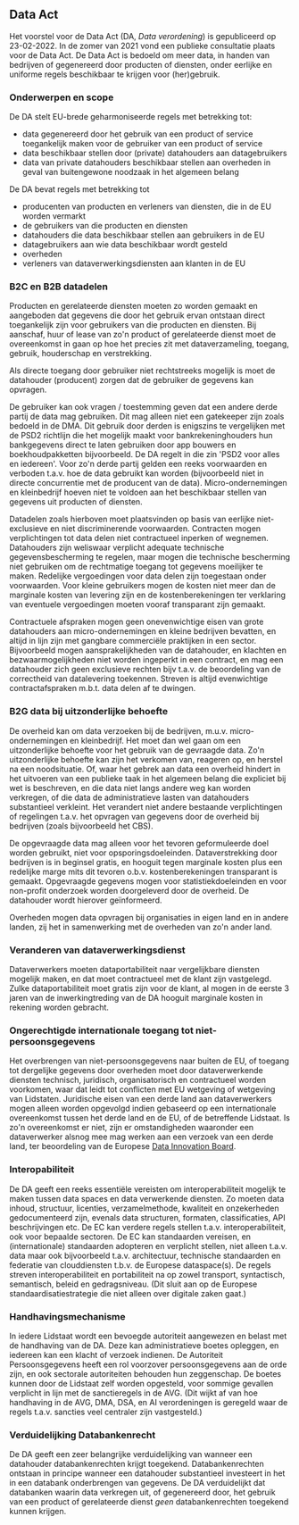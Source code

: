 ## Data Act
Het voorstel voor de Data Act (DA, *Data verordening*) is gepubliceerd op 23-02-2022. 
In de zomer van 2021 vond een publieke consultatie plaats voor de Data Act. De Data Act is bedoeld om meer data, in handen van bedrijven of gegenereerd door producten of diensten, onder eerlijke en uniforme regels beschikbaar te krijgen voor (her)gebruik.

### Onderwerpen en scope
De DA stelt EU-brede geharmoniseerde regels met betrekking tot:
- data gegenereerd door het gebruik van een product of service toegankelijk maken voor de gebruiker van een product of service
- data beschikbaar stellen door (private) datahouders aan datagebruikers
- data van private datahouders beschikbaar stellen aan overheden in geval van buitengewone noodzaak in het algemeen belang

De DA bevat regels met betrekking tot 
- producenten van producten en verleners van diensten, die in de EU worden vermarkt
- de gebruikers van die producten en diensten
- datahouders die data beschikbaar stellen aan gebruikers in de EU
- datagebruikers aan wie data beschikbaar wordt gesteld
- overheden
- verleners van dataverwerkingsdiensten aan klanten in de EU

### B2C en B2B datadelen
Producten en gerelateerde diensten moeten zo worden gemaakt en aangeboden dat gegevens die door het gebruik ervan ontstaan direct toegankelijk zijn voor gebruikers van die producten en diensten. 
Bij aanschaf, huur of lease van zo'n product of gerelateerde dienst moet de overeenkomst in gaan op hoe het precies zit met dataverzameling, toegang, gebruik, houderschap en verstrekking.

Als directe toegang door gebruiker niet rechtstreeks mogelijk is moet de datahouder (producent) zorgen dat de gebruiker de gegevens kan opvragen.

De gebruiker kan ook vragen / toestemming geven dat een andere derde partij de data mag gebruiken. Dit mag alleen niet een gatekeeper zijn zoals bedoeld in de DMA. Dit gebruik door derden is enigszins te vergelijken met de PSD2 richtlijn die het mogelijk maakt voor bankrekeninghouders hun bankgegevens direct te laten gebruiken door app bouwers en boekhoudpakketten bijvoorbeeld. De DA regelt in die zin 'PSD2 voor alles en iedereen'. Voor zo'n derde partij gelden een reeks voorwaarden en verboden t.a.v. hoe de data gebruikt kan worden (bijvoorbeeld niet in directe concurrentie met de producent van de data).
Micro-ondernemingen en kleinbedrijf hoeven niet te voldoen aan het beschikbaar stellen van gegevens uit producten of diensten.

Datadelen zoals hierboven moet plaatsvinden op basis van eerlijke niet-exclusieve en niet discriminerende voorwaarden. Contracten mogen verplichtingen tot data delen niet contractueel inperken of wegnemen. Datahouders zijn weliswaar verplicht adequate technische gegevensbescherming te regelen, maar mogen die technische bescherming niet gebruiken om de rechtmatige toegang tot gegevens moeilijker te maken.
Redelijke vergoedingen voor data delen zijn toegestaan onder voorwaarden. Voor kleine gebruikers mogen de kosten niet meer dan de marginale kosten van levering zijn en de kostenberekeningen ter verklaring van eventuele vergoedingen moeten vooraf transparant zijn gemaakt. 

Contractuele afspraken mogen geen onevenwichtige eisen van grote datahouders aan micro-ondernemingen en kleine bedrijven bevatten, en altijd in lijn zijn met gangbare commerciële praktijken in een sector. Bijvoorbeeld mogen aansprakelijkheden van de datahouder, en klachten en bezwaarmogelijkheden niet worden ingeperkt in een contract, en mag een datahouder zich geen exclusieve rechten bijv t.a.v. de beoordeling van de correctheid van datalevering toekennen. Streven is altijd evenwichtige contractafspraken m.b.t. data delen af te dwingen.

### B2G data bij uitzonderlijke behoefte
De overheid kan om data verzoeken bij de bedrijven, m.u.v. micro-ondernemingen en kleinbedrijf. 
Het moet dan wel gaan om een uitzonderlijke behoefte voor het gebruik van de gevraagde data. 
Zo'n uitzonderlijke behoefte kan zijn het verkomen van, reageren op, en herstel na een noodsituatie. Of, waar het gebrek aan data een overheid hindert in het uitvoeren van een publieke taak in het algemeen belang die expliciet bij wet is beschreven, en die data niet langs andere weg kan worden verkregen, of die data de administratieve lasten van datahouders substantieel verkleint. Het verandert niet andere bestaande verplichtingen of regelingen t.a.v. het opvragen van gegevens door de overheid bij bedrijven (zoals bijvoorbeeld het CBS). 

De opgevraagde data mag alleen voor het tevoren geformuleerde doel worden gebruikt, niet voor opsporingsdoeleinden. Dataverstrekking door bedrijven is in beginsel gratis, en hooguit tegen marginale kosten plus een redelijke marge mits dit tevoren o.b.v. kostenberekeningen transparant is gemaakt. Opgevraagde gegevens mogen voor statistiekdoeleinden en voor non-profit onderzoek worden doorgeleverd door de overheid. De datahouder wordt hierover geïnformeerd.

Overheden mogen data opvragen bij organisaties in eigen land en in andere landen, zij het in samenwerking met de overheden van zo'n ander land.

### Veranderen van dataverwerkingsdienst
Dataverwerkers moeten dataportabiliteit naar vergelijkbare diensten mogelijk maken, en dat moet contractueel met de klant zijn vastgelegd. Zulke dataportabiliteit moet gratis zijn voor de klant, al mogen in de eerste 3 jaren van de inwerkingtreding van de DA hooguit marginale kosten in rekening worden gebracht. 

### Ongerechtigde internationale toegang tot niet-persoonsgegevens
Het overbrengen van niet-persoonsgegevens naar buiten de EU, of toegang tot dergelijke gegevens door overheden moet door dataverwerkende diensten technisch, juridisch, organisatorisch en contractueel worden voorkomen, waar dat leidt tot conflicten met EU wetgeving of wetgeving van Lidstaten.
Juridische eisen van een derde land aan dataverwerkers mogen alleen worden opgevolgd indien gebaseerd op een internationale overeenkomst tussen het derde land en de EU, of de betreffende Lidstaat. Is zo'n overeenkomst er niet, zijn er omstandigheden waaronder een dataverwerker alsnog mee mag werken aan een verzoek van een derde land, ter beoordeling van de Europese [Data Innovation Board](#data-innovation-board).

### Interopabiliteit
De DA geeft een reeks essentiële vereisten om interoperabiliteit mogelijk te maken tussen data spaces en data verwerkende diensten. Zo moeten data inhoud, structuur, licenties, verzamelmethode, kwaliteit en onzekerheden gedocumenteerd zijn, evenals data structuren, formaten, classificaties, API beschrijvingen etc. De EC kan verdere regels stellen t.a.v. interoperabiliteit, ook voor bepaalde sectoren. De EC kan standaarden vereisen, en (internationale) standaarden adopteren en verplicht stellen, niet alleen t.a.v. data maar ook bijvoorbeeld t.a.v. architectuur, technische standaarden en federatie van clouddiensten t.b.v. de Europese dataspace(s). De regels streven interoperabiliteit en portabiliteit na op zowel transport, syntactisch, semantisch, beleid en gedragsniveau. (Dit sluit aan op de Europese standaardisatiestrategie die niet alleen over digitale zaken gaat.)

### Handhavingsmechanisme
In iedere Lidstaat wordt een bevoegde autoriteit aangewezen en belast met de handhaving van de DA. Deze kan administratieve boetes opleggen, en iedereen kan een klacht of verzoek indienen. De Autoriteit Persoonsgegevens heeft een rol voorzover persoonsgegevens aan de orde zijn, en ook sectorale autoriteiten behouden hun zeggenschap. De boetes kunnen door de Lidstaat zelf worden opgesteld, voor sommige gevallen verplicht in lijn met de sanctieregels in de AVG. (Dit wijkt af van hoe handhaving in de AVG, DMA, DSA, en AI verordeningen is geregeld waar de regels t.a.v. sancties veel centraler zijn vastgesteld.)

### Verduidelijking Databankenrecht
De DA geeft een zeer belangrijke verduidelijking van wanneer een datahouder databankenrechten krijgt toegekend. Databankenrechten ontstaan in principe wanneer een datahouder substantieel investeert in het in een databank onderbrengen van gegevens. De DA verduidelijkt dat databanken waarin data verkregen uit, of gegenereerd door, het gebruik van een product of gerelateerde dienst _geen_ databankenrechten toegekend kunnen krijgen. 

